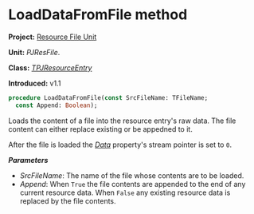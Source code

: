 # LoadDataFromFile method

**Project:** [Resource File Unit](../API.md)

**Unit:** _PJResFile_.

**Class:** _[TPJResourceEntry](./TPJResourceEntry.md)_

**Introduced:** v1.1

```pascal
procedure LoadDataFromFile(const SrcFileName: TFileName;
  const Append: Boolean);
```

Loads the content of a file into the resource entry's raw data. The file content can either replace existing or be appedned to it.

After the file is loaded the _[Data](./TPJResourceEntry.md#properties)_ property's stream pointer is set to `0`.

_**Parameters**_

  * _SrcFileName_: The name of the file whose contents are to be loaded.
  * _Append_: When `True` the file contents are appended to the end of any current resource data. When `False` any existing resource data is replaced by the file contents.
